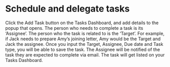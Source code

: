 Schedule and delegate tasks
==========

Click the Add Task button on the Tasks Dashboard, and add details to the popup that opens. The person who needs to complete a task is its ‘Assignee’. The person who the task is related to is the ‘Target’. For example, if Jack needs to prepare Amy’s joining letter, Amy would be the Target and Jack the assignee. Once you input the Target, Assignee, Due date and Task type, you will be able to save the task. The Assignee will be notified of the task they are expected to complete via email. The task will get listed on your Tasks Dashboard. 